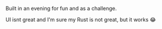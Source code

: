 Built in an evening for fun and as a challenge.

UI isnt great and I'm sure my Rust is not great, but it works 😂
